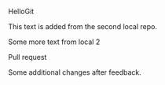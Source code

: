 HelloGit

This text is added from the second local repo.

Some more text from local 2

Pull request

Some additional changes after feedback.
